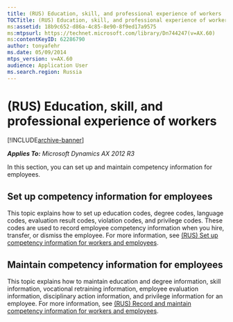 ```yaml
---
title: (RUS) Education, skill, and professional experience of workers
TOCTitle: (RUS) Education, skill, and professional experience of workers
ms:assetid: 18b9c652-d86a-4c85-8e90-8f9ed17a9575
ms:mtpsurl: https://technet.microsoft.com/library/Dn744247(v=AX.60)
ms:contentKeyID: 62286790
author: tonyafehr
ms.date: 05/09/2014
mtps_version: v=AX.60
audience: Application User
ms.search.region: Russia
---
```


# (RUS) Education, skill, and professional experience of workers 


[!INCLUDE[archive-banner](includes/archive-banner.md)]


_**Applies To:** Microsoft Dynamics AX 2012 R3_

In this section, you can set up and maintain competency information for employees.

## Set up competency information for employees

This topic explains how to set up education codes, degree codes, language codes, evaluation result codes, violation codes, and privilege codes. These codes are used to record employee competency information when you hire, transfer, or dismiss the employee. For more information, see [(RUS) Set up competency information for workers and employees](rus-set-up-competency-information-for-workers-and-employees.md).

## Maintain competency information for employees

This topic explains how to maintain education and degree information, skill information, vocational retraining information, employee evaluation information, disciplinary action information, and privilege information for an employee. For more information, see [(RUS) Record and maintain competency information for workers and employees](rus-record-and-maintain-competency-information-for-workers-and-employees.md).

  



